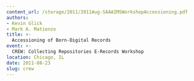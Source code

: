 ```yaml
---
content_url: /storage/2011/2011Aug-SAAAIMSWorkshopAccessioning.pdf
authors:
- Kevin Glick
- Mark A. Matienzo
title: >-
  Accessioning of Born-Digital Records
event: >-
  CREW: Collecting Repositories E-Records Workshop
location: Chicago, IL
date: 2011-08-23
slug: crew
---
```

